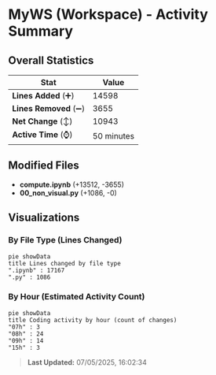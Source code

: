 # MyWS (Workspace) - Activity Summary 

## Overall Statistics

| Stat                   | Value                                                             |
| ---------------------- | ----------------------------------------------------------------- |
| **Lines Added** (➕)   | 14598                                          |
| **Lines Removed** (➖) | 3655                                        |
| **Net Change** (↕)    | 10943                |
| **Active Time** (⌚)   | 50 minutes |


## Modified Files
- **compute.ipynb** (+13512, -3655)
- **00_non_visual.py** (+1086, -0)

## Visualizations

### By File Type (Lines Changed)

```mermaid
pie showData
title Lines changed by file type
".ipynb" : 17167
".py" : 1086
```

### By Hour (Estimated Activity Count)

```mermaid
pie showData
title Coding activity by hour (count of changes)
"07h" : 3
"08h" : 24
"09h" : 14
"15h" : 3
```


> **Last Updated:** 07/05/2025, 16:02:34